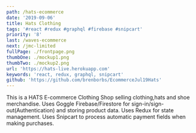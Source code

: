 ```yaml
---
path: /hats-ecommerce
date: '2019-09-06'
title: Hats Clothing
tags: '#react #redux #graphql #firebase #snipcart'
priority: '8'
last: /waves-ecommerce
next: /jmc-limited
fullPage: ./frontpage.png
thumbOne: ./mockup1.png
thumbTwo: ./mockup2.png
url: 'https://hats-live.herokuapp.com'
keywords: 'react, redux, graphql, snipcart'
github: 'https://github.com/brenborbs/EcommerceJul19Hats'
---
```


This is a HATS E-commerce Clothing Shop selling clothing,hats and shoe merchandise. Uses Goggle Firebase/Firestore for sign-in/sign-out(Authentication) and storing product data. Uses Redux for state management. Uses Snipcart to process automatic payment fields when making purchases.
